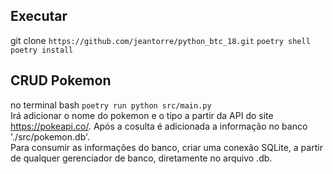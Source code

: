 ## Executar
git clone `https://github.com/jeantorre/python_btc_18.git`
`poetry shell`  
`poetry install`  

## CRUD Pokemon
no terminal bash `poetry run python src/main.py`  
Irá adicionar o nome do pokemon e o tipo a partir da API do site https://pokeapi.co/. Após a cosulta é adicionada a informação no banco './src/pokemon.db'.  
Para consumir as informações do banco, criar uma conexão SQLite, a partir de qualquer gerenciador de banco, diretamente no arquivo .db.
